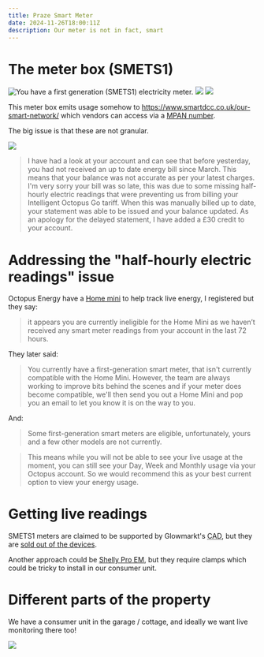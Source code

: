 ```yaml
---
title: Praze Smart Meter
date: 2024-11-26T18:00:11Z
description: Our meter is not in fact, smart
---
```


# The meter box (SMETS1)

<img src="https://s.natalian.org/2024-11-26/meter-check.png" alt="You have a first generation (SMETS1) electricity meter.">
<img src="https://s.natalian.org/2024-11-26/meter-box.jpeg">
<img src="https://s.natalian.org/2024-11-26/aclara.jpeg">

This meter box emits usage somehow to
https://www.smartdcc.co.uk/our-smart-network/ which vendors can access via a
[MPAN number](https://www.comparethemarket.com/energy/content/mpan-number/).

The big issue is that these are not granular.

<img src="https://s.natalian.org/2024-11-26/doubled.png">

> I have had a look at your account and can see that before yesterday, you had
> not received an up to date energy bill since March. This means that your
> balance was not accurate as per your latest charges. 
> I'm very sorry your bill was so late, this was due to some missing
> half-hourly electric readings that were preventing us from billing your
> Intelligent Octopus Go tariff. When this was manually billed up to date, your
> statement was able to be issued and your balance updated. 
> As an apology for the delayed statement, I have added a £30 credit to your
> account.

# Addressing the "half-hourly electric readings" issue

Octopus Energy have a [Home
mini](https://octopus.energy/blog/octopus-home-mini/) to help track live
energy, I registered but they say:

> it appears you are currently ineligible for the Home Mini as we haven’t
> received any smart meter readings from your account in the last 72 hours.

They later said:

> You currently have a first-generation smart meter, that isn't currently
> compatible with the Home Mini. However, the team are always working to
> improve bits behind the scenes and if your meter does become compatible,
> we'll then send you out a Home Mini and pop you an email to let you know it
> is on the way to you.

And:

> Some first-generation smart meters are eligible, unfortunately, yours and a
> few other models are not currently.

> This means while you will not be able to see your live usage at the moment,
> you can still see your Day, Week and Monthly usage via your Octopus account.
> So we would recommend this as your best current option to view your energy
> usage.

# Getting live readings

SMETS1 meters are claimed to be supported by Glowmarkt's <abbr title="Consumer
Access Device">CAD</abbr>, but they are [sold out of the devices](https://shop.glowmarkt.com/products/display-and-cad-combined-for-smart-meter-customers).

Another approach could be [Shelly Pro
EM](https://shellystore.co.uk/product/shelly-pro-em-50a/), but they require
clamps which could be tricky to install in our consumer unit.

# Different parts of the property

We have a consumer unit in the garage / cottage, and ideally we want live monitoring there too!

<img src="https://s.natalian.org/2024-11-26/cottage.jpeg">
